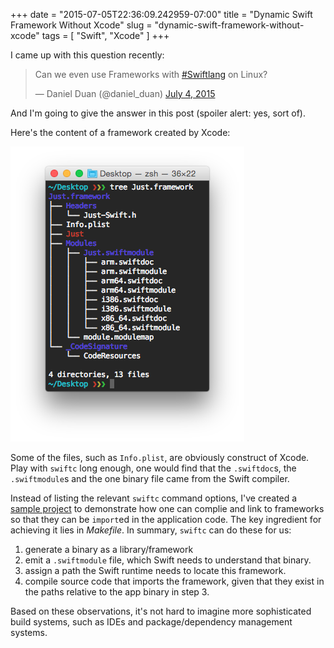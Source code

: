 +++
date = "2015-07-05T22:36:09.242959-07:00"
title = "Dynamic Swift Framework Without Xcode"
slug = "dynamic-swift-framework-without-xcode"
tags = [ "Swift", "Xcode" ]
+++

I came up with this question recently:

<blockquote class="twitter-tweet" lang="en"><p lang="en" dir="ltr">Can we even use Frameworks with <a href="https://twitter.com/hashtag/Swiftlang?src=hash">#Swiftlang</a> on Linux?</p>&mdash; Daniel Duan (@daniel_duan) <a href="https://twitter.com/daniel_duan/status/617470929241706496">July 4, 2015</a></blockquote> <script async src="//platform.twitter.com/widgets.js" charset="utf-8"></script>

And I'm going to give the answer in this post (spoiler alert: yes, sort of).

Here's the content of a framework created by Xcode:

![Just Framework Structure](/images/2015/07/just-framework-structure.png)

Some of the files, such as `Info.plist`, are obviously construct of Xcode.
Play with `swiftc` long enough, one would find that the `.swiftdoc`s, the
`.swiftmodule`s and the one binary file came from the Swift compiler.

Instead of listing the relevant `swiftc` command options, I've created a [sample project](https://github.com/dduan/Swift-Framework-Without-Xcode) to demonstrate how one can complie and link to frameworks so that they can be `import`ed in the application code. The key ingredient for achieving it lies in *Makefile*. In summary, `swiftc` can do these for us:

1. generate a binary as a library/framework
2. emit a `.swiftmodule` file, which Swift needs to understand that binary.
3. assign a path the Swift runtime needs to locate this framework.
4. compile source code that imports the framework, given that they exist in the paths relative to the app binary in step 3.


Based on these observations, it's not hard to imagine more sophisticated build systems, such as IDEs and package/dependency management systems.

